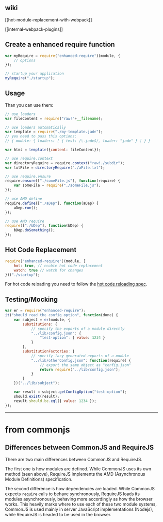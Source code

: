 ## wiki

[[hot-module-replacement-with-webpack]]

[[internal-webpack-plugins]]

## Create a enhanced require function

``` javascript
var myRequire = require("enhanced-require")(module, {
	// options
});

// startup your application
myRequire("./startup");
```

## Usage

Than you can use them:

``` javascript
// use loaders
var fileContent = require("raw!"+__filename);

// use loaders automatically
var template = require("./my-template.jade");
// you need to pass this options: 
// { module: { loaders: [ { test: /\.jade$/, loader: "jade" } ] } }

var html = template({content: fileContent});

// use require.context
var directoryRequire = require.context("raw!./subdir");
var txtFile = directoryRequire("./aFile.txt");

// use require.ensure
require.ensure(["./someFile.js"], function(require) {
	var someFile = require("./someFile.js");
});

// use AMD define
require.define(["./aDep"], function(aDep) {
	aDep.run();
});

// use AMD require
require(["./bDep"], function(bDep) {
	bDep.doSomething();
});
```

## Hot Code Replacement

``` javascript
require("enhanced-require")(module, {
	hot: true, // enable hot code replacement
	watch: true // watch for changes
})("./startup");
```

For hot code reloading you need to follow the [hot code reloading spec](https://github.com/webpack/enhanced-require/wiki/HCR-Spec).

## Testing/Mocking

``` javascript
var er = require("enhanced-require");
it("should read the config option", function(done) {
	var subject = er(module, {
		substitutions: {
			// specify the exports of a module directly
			"../lib/config.json": {
				"test-option": { value: 1234 }
			}
		},
		substitutionFactories: {
			// specify lazy generated exports of a module
			"../lib/otherConfig.json": function(require) {
				// export the same object as "config.json"
				return require("../lib/config.json");
			}
		}
	})("../lib/subject");

	var result = subject.getConfigOption("test-option");
	should.exist(result);
	result.should.be.eql({ value: 1234 });
});
```



---

# from commonjs

## Differences between CommonJS and RequireJS

There are two main differences between CommonJS and RequireJS.

The first one is how modules are defined. 
While CommonJS uses its own method (seen above), RequireJS implements
the AMD (Asynchronous Module Definitions) specification.

The second difference is how dependencies are loaded.
While CommonJS expects `require` calls to behave synchronously, 
RequireJS loads its modules asynchronously, behaving more
accordingly as how the browser works.
This heavily marks where to use each of these two module systems, 
CommonJS is used mainly in server JavaScript implementations (Nodejs),
while RequireJS is headed to be used in the browser.
